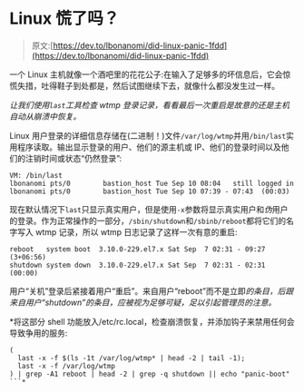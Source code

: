 # Linux 慌了吗？

> 原文:[https://dev.to/lbonanomi/did-linux-panic-1fdd](https://dev.to/lbonanomi/did-linux-panic-1fdd)

一个 Linux 主机就像一个酒吧里的花花公子:在输入了足够多的坏信息后，它会惊慌失措，吐得鞋子到处都是，然后试图继续下去，就像什么都没发生过一样。

*让我们使用`last`工具检查 wtmp 登录记录，看看最后一次重启是故意的还是主机自动从崩溃中恢复。*

Linux 用户登录的详细信息存储在(二进制！)文件`/var/log/wtmp`并用`/bin/last`实用程序读取。输出显示登录的用户、他们的源主机或 IP、他们的登录时间以及他们的注销时间或状态“仍然登录”:

```
VM: /bin/last
lbonanomi pts/0        bastion_host Tue Sep 10 08:04   still logged in lbonanomi pts/0        bastion_host Tue Sep 10 07:39 - 07:43  (00:03) 
```

现在默认情况下`last`只显示真实用户，但是使用`-x`参数将显示真实用户和*伪*用户的登录。作为正常操作的一部分，`/sbin/shutdown`和`/sbinb/reboot`都将它们的名字写入 wtmp 记录，所以 wtmp 日志记录了这样一次有意的重启:

```
reboot   system boot  3.10.0-229.el7.x Sat Sep  7 02:31 - 09:27 (3+06:56)
shutdown system down  3.10.0-229.el7.x Sat Sep  7 02:31 - 02:31  (00:00) 
```

用户“关机”登录后紧接着用户“重启”。来自用户“reboot”而不是立即*的条目，后跟来自用户“shutdown”的条目，应被视为足够可疑，足以引起管理员的注意。*

 *将这部分 shell 功能放入/etc/rc.local，检查崩溃恢复，并添加钩子来禁用任何会导致争用的服务:

```
(
  last -x -f $(ls -1t /var/log/wtmp* | head -2 | tail -1);  
  last -x -f /var/log/wtmp
) | grep -A1 reboot | head -2 | grep -q shutdown || echo "panic-boot" 
```*